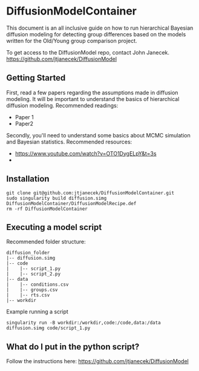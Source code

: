 # DiffusionModelContainer
This document is an all inclusive guide on how to run hierarchical Bayesian diffusion modeling for detecting group differences based on the models written for the Old/Young group comparison project.

To get access to the DiffusionModel repo, contact John Janecek.
https://github.com/jtjanecek/DiffusionModel
## 

## Getting Started
First, read a few papers regarding the assumptions made in diffusion modeling. It will be important to understand the basics of hierarchical diffusion modeling. 
Recommended readings: 
- Paper 1
- Paper2

Secondly, you'll need to understand some basics about MCMC simulation and Bayesian statistics.
Recommended resources:
- https://www.youtube.com/watch?v=OTO1DygELpY&t=3s
- 


## Installation
```
git clone git@github.com:jtjanecek/DiffusionModelContainer.git
sudo singularity build diffusion.simg DiffusionModelContainer/DiffusionModelRecipe.def
rm -rf DiffusionModelContainer
```

## Executing a model script
Recommended folder structure:
```
diffusion_folder
|-- diffusion.simg
|-- code
|    |-- script_1.py 
|    |-- script_2.py
|-- data
|    |-- conditions.csv 
|    |-- groups.csv
|    |-- rts.csv 
|-- workdir
```

Example running a script
```
singularity run -B workdir:/workdir,code:/code,data:/data diffusion.simg code/script_1.py
```

## What do I put in the python script?
Follow the instructions here: https://github.com/jtjanecek/DiffusionModel

